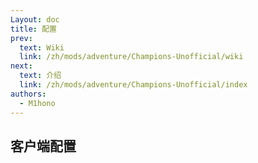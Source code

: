 ```yaml
---
Layout: doc
title: 配置
prev:
  text: Wiki
  link: /zh/mods/adventure/Champions-Unofficial/wiki
next:
  text: 介绍
  link: /zh/mods/adventure/Champions-Unofficial/index
authors:
  - M1hono
---
```


## 客户端配置
